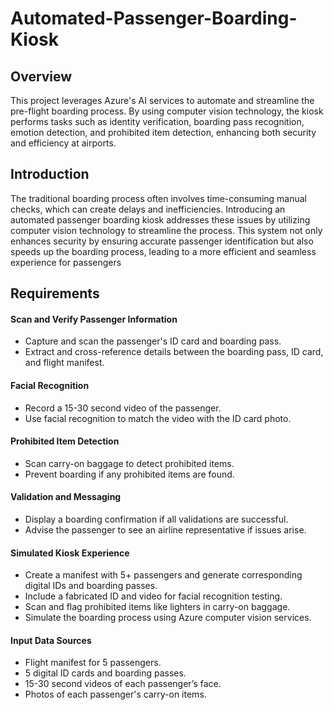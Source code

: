 # Automated-Passenger-Boarding-Kiosk

## Overview
This project leverages Azure's AI services to automate and streamline the pre-flight boarding process. By using computer vision technology, the kiosk performs tasks such as identity verification, boarding pass recognition, emotion detection, and prohibited item detection, enhancing both security and efficiency at airports.

## Introduction
The traditional boarding process often involves time-consuming manual checks, which can create delays and inefficiencies. Introducing an automated passenger boarding kiosk addresses these issues by utilizing computer vision technology to streamline the process. This system not only enhances security by ensuring accurate passenger identification but also speeds up the boarding process, leading to a more efficient and seamless experience for passengers

## Requirements

#### Scan and Verify Passenger Information
- Capture and scan the passenger's ID card and boarding pass.
- Extract and cross-reference details between the boarding pass, ID card, and flight manifest.

#### Facial Recognition
- Record a 15-30 second video of the passenger.
- Use facial recognition to match the video with the ID card photo.

#### Prohibited Item Detection
- Scan carry-on baggage to detect prohibited items.
- Prevent boarding if any prohibited items are found.

#### Validation and Messaging
- Display a boarding confirmation if all validations are successful.
- Advise the passenger to see an airline representative if issues arise.

#### Simulated Kiosk Experience
- Create a manifest with 5+ passengers and generate corresponding digital IDs and boarding passes.
- Include a fabricated ID and video for facial recognition testing.
- Scan and flag prohibited items like lighters in carry-on baggage.
- Simulate the boarding process using Azure computer vision services.

#### Input Data Sources
- Flight manifest for 5 passengers.
- 5 digital ID cards and boarding passes.
- 15-30 second videos of each passenger’s face.
- Photos of each passenger's carry-on items.



